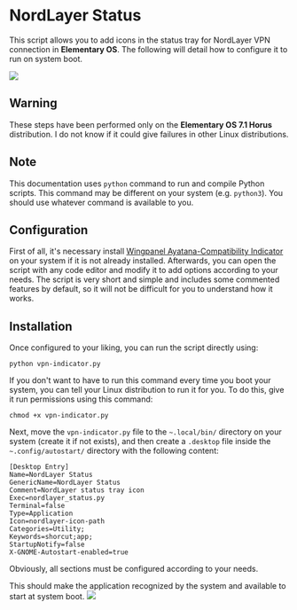 # NordLayer Status
This script allows you to add icons in the status tray for NordLayer VPN connection in __Elementary OS__. The following will detail how to configure it to run on system boot.

![](https://i.ibb.co/zHrhHTr/screenshot.png)

## Warning
These steps have been performed only on the __Elementary OS 7.1 Horus__ distribution. I do not know if it could give failures in other Linux distributions.

## Note
This documentation uses ``python`` command to run and compile Python scripts. This command may be different on your system (e.g. ``python3``). You should use whatever command is available to you.

## Configuration
First of all, it's necessary install [Wingpanel Ayatana-Compatibility Indicator](https://github.com/Lafydev/wingpanel-indicator-ayatana) on your system if it is not already installed. Afterwards, you can open the script with any code editor and modify it to add options according to your needs. The script is very short and simple and includes some commented features by default, so it will not be difficult for you to understand how it works.

## Installation
Once configured to your liking, you can run the script directly using:
```
python vpn-indicator.py
```
If you don't want to have to run this command every time you boot your system, you can tell your Linux distribution to run it for you. To do this, give it run permissions using this command:
```
chmod +x vpn-indicator.py
```

Next, move the ``vpn-indicator.py`` file to the ``~.local/bin/`` directory on your system (create it if not exists), and then create a ``.desktop`` file inside the ``~.config/autostart/`` directory with the following content:
```
[Desktop Entry]
Name=NordLayer Status
GenericName=NordLayer Status
Comment=NordLayer status tray icon
Exec=nordlayer_status.py
Terminal=false
Type=Application
Icon=nordlayer-icon-path
Categories=Utility;
Keywords=shorcut;app;
StartupNotify=false
X-GNOME-Autostart-enabled=true
```
Obviously, all sections must be configured according to your needs.

This should make the application recognized by the system and available to start at system boot.
![](https://i.ibb.co/rkMN5Hd/system-boot.png)

